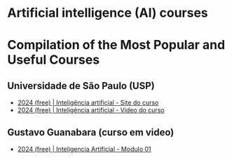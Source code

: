# Artificial intelligence (AI) courses
# Compilation of the Most Popular and Useful Courses

## Universidade de São Paulo (USP)
- [2024 (free) | Inteligência artificial - Site do curso](https://cursosextensao.usp.br/course/view.php?id=3867)
- [2024 (free) | Inteligência artificial - Video do curso](https://www.youtube.com/live/YDtgIHeHZTk?si=hub036KPvMEVb_6D)

## Gustavo Guanabara (curso em video)
- [2024 (free) | Inteligencia Artificial - Modulo 01](https://www.youtube.com/watch?v=jQMbuK6URws&list=PLHz_AreHm4dm24MhlWJYiR_Rm7TFtvs6S)
